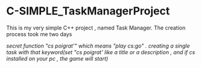 # C-SIMPLE_TaskManagerProject

This is my very simple C++ project , named Task Manager. The creation process took me two days


_secret function "cs poigrat'" which means "play cs:go" . creating a single task with that keyword(set "cs poigrat' like a title or a description , and if cs installed on your pc , the game will start)_
